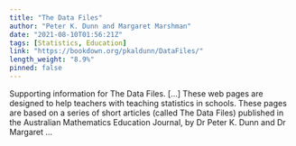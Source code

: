 ```yaml
---
title: "The Data Files"
author: "Peter K. Dunn and Margaret Marshman"
date: "2021-08-10T01:56:21Z"
tags: [Statistics, Education]
link: "https://bookdown.org/pkaldunn/DataFiles/"
length_weight: "8.9%"
pinned: false
---
```


Supporting information for The Data Files. [...] These web pages are designed to help teachers with teaching statistics in schools. These pages are based on a series of short articles
(called The Data Files)
published in the
Australian Mathematics Education Journal,
by
Dr Peter K. Dunn
and
Dr Margaret ...
